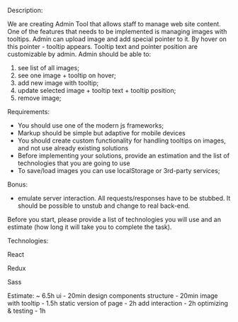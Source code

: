Description:

We are creating Admin Tool that allows staff to manage web site content. One of the features  that needs to be implemented is managing images with tooltips.
Admin can upload image and add special pointer to it. By hover on this pointer - tooltip appears. Tooltip text and pointer position are customizable by admin.
Admin should be able to:

1) see list of all images;
2) see one image + tooltip on hover;
3) add new image with tooltip;
4) update selected image + tooltip text + tooltip position;
5) remove image;

Requirements:
- You should use one of the modern js frameworks;
- Markup should be simple but adaptive for mobile devices
- You should create custom functionality for handling tooltips on images, and not use already existing solutions
- Before implementing your solutions, provide an estimation and the list of technologies that you are going to use
- To save/load images you can use localStorage or 3rd-party services;

Bonus:
- emulate server interaction. All requests/responses have to be stubbed. It should be possible to unstub and change to real back-end.

Before you start, please provide a list of technologies you will use and an estimate (how long it will take you to complete the task).


Technologies:

React

Redux

Sass

Estimate: ~ 6.5h
ui                              - 20min
design components structure     - 20min
image with tooltip              - 1.5h
static version of page          - 2h
add interaction                 - 2h
optimizing & testing            - 1h
